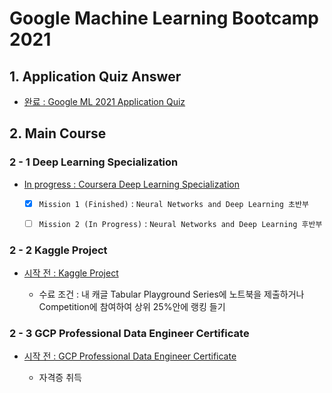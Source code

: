 # Google Machine Learning Bootcamp 2021


## 1. Application Quiz Answer

- [완료 : Google ML 2021 Application Quiz](./quiz)


## 2. Main Course


### 2 - 1 Deep Learning Specialization

- [In progress : Coursera Deep Learning Specialization](./coursera)

    - [x] `Mission 1 (Finished)` : `Neural Networks and Deep Learning 초반부`

    - [ ] `Mission 2 (In Progress)` : `Neural Networks and Deep Learning 후반부`

### 2 - 2 Kaggle Project

- [시작 전 : Kaggle Project](./kaggle)

    - 수료 조건 : 내 캐글 Tabular Playground Series에 노트북을 제출하거나 Competition에 참여하여 상위 25%안에 랭킹 들기

### 2 - 3 GCP Professional Data Engineer Certificate

- [시작 전 : GCP Professional Data Engineer Certificate](./gcp_data_certification)

    - 자격증 취득 